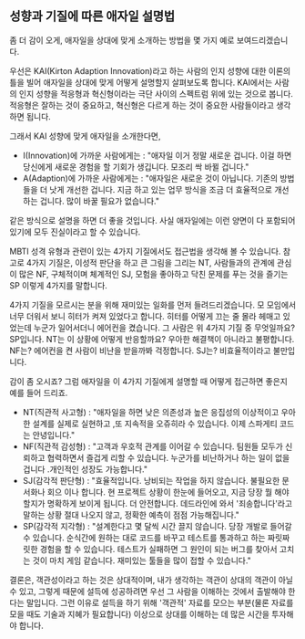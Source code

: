 ## 성향과 기질에 따른 애자일 설명법
좀 더 감이 오게, 애자일을 상대에 맞게 소개하는 방법을 몇 가지 예로 보여드리겠습니다.

우선은 KAI(Kirton Adaption Innovation)라고 하는 사람의 인지 성향에 대한 이론의 틀을 빌어 애자일을 상대에 맞게 어떻게 설명할지 살펴보도록 합니다. KAI에서는 사람의 인지 성향을 적응형과 혁신형이라는 극단 사이의 스펙트럼 위에 있는 것으로 봅니다. 적응형은 잘하는 것이 중요하고, 혁신형은 다르게 하는 것이 중요한 사람들이라고 생각하면 됩니다.

그래서 KAI 성향에 맞게 애자일을 소개한다면,

- I(Innovation)에 가까운 사람에게는 : "애자일 이거 정말 새로운 겁니다. 이걸 하면 당신에게 새로운 경험을 할 기회가 생깁니다. 모조리 싹 바뀔 겁니다."
- A(Adaption)에 가까운 사람에게는 : "애자일은 새로운 것이 아닙니다. 기존의 방법들을 더 낫게 개선한 겁니다. 지금 하고 있는 업무 방식을 조금 더 효율적으로 개선하는 겁니다. 많이 바꿀 필요가 없습니다."

같은 방식으로 설명을 하면 더 좋을 것입니다. 사실 애자일에는 이런 양면이 다 포함되어 있기에 모두 진실이라고 할 수 있습니다.

MBTI 성격 유형과 관련이 있는 4가지 기질에서도 접근법을 생각해 볼 수 있습니다. 참고로 4가지 기질은, 이성적 판단을 하고 큰 그림을 그리는 NT, 사람들과의 관계에 관심이 많은 NF, 구체적이며 체계적인 SJ, 모험을 좋아하고 닥친 문제를 푸는 것을 즐기는 SP 이렇게 4가지를 말합니다.

4가지 기질을 모르시는 분을 위해 재미있는 일화를 먼저 들려드리겠습니다. 모 모임에서 너무 더워서 보니 히터가 켜져 있었다고 합니다. 히터를 어떻게 끄는 줄 몰라 헤매고 있었는데 누군가 일어서더니 에어컨을 켰습니다. 그 사람은 위 4가지 기질 중 무엇일까요? SP입니다. NT는 이 상황에 어떻게 반응할까요? 우아한 해결책이 아니라고 불평합니다. NF는? 에어컨을 켠 사람이 비난을 받을까봐 걱정합니다. SJ는? 비효율적이라고 불만입니다.

감이 좀 오시죠? 그럼 애자일을 이 4가지 기질에게 설명할 때 어떻게  접근하면 좋은지 예를 들어 드리죠.

- NT(직관적 사고형) : "애자일을 하면 낮은 의존성과 높은 응집성의 이상적이고 우아한 설계를 실제로 실현하고 ,또 지속적을 오쥬히라 수 있습니다. 이제 스파게티 코드는 안녕입니다."
- NF(직관적 감성형) : "고객과 우호적 관계를 이어갈 수 있습니다. 팀원들 모두가 신뢰하고 협력하면서 즐겁게 리할 수 있습니다. 누군가를 비난하거나 하는 일이 없을 겁니다 .개인적인 성장도 가능합니다."
- SJ(감각적 판단형) : "효율적입니다. 낭비되는 작업을 하지 않습니다. 불필요한 문서화나 회으 이나 합니다. 현 프로젝트 상황이 한눈에 들어오고, 지금 당장 뭘 해야 할지가 명확하게 보이게 됩니다. 더 안전합니다. 데드라인에 와서 '죄송합니다'라고 말하는 상황 절대 나오지 않고, 정확한 예측이 점점 가능해집니다."
- SP(감각적 지각형) : "설계한다고 몇 달씩 시간 끌지 않습니다. 당장 개발로 들어갈 수 있습니다. 순식간에 원하는 대로 코드를 바꾸고 테스트를 통과하고 하는 짜릿짜릿한 경험을 할 수 있습니다. 테스트가 실패하면 그 원인이 되는 버그를 찾아서 고치는 것이 마치 게임 같습니다. 재미있는 툴들을 많이 접할 수 있습니다."

결론은, 객관성이라고 하는 것은 상대적이며, 내가 생각하는 객관이 상대의 객관이 아닐 수 있고, 그렇게 때문에 설득에 성공하려면 우선 그 사람을 이해하는 것에서 출발해야 한다는 말입니다. 그런 이유로 설득을 하기 위해 '객관적' 자료를 모으는 부분(물론 자료를 모을 때도 기술과 지혜가 필요합니다) 이상으로 상대를 이해하는 데 많은 시간을 투자해야 합니다.